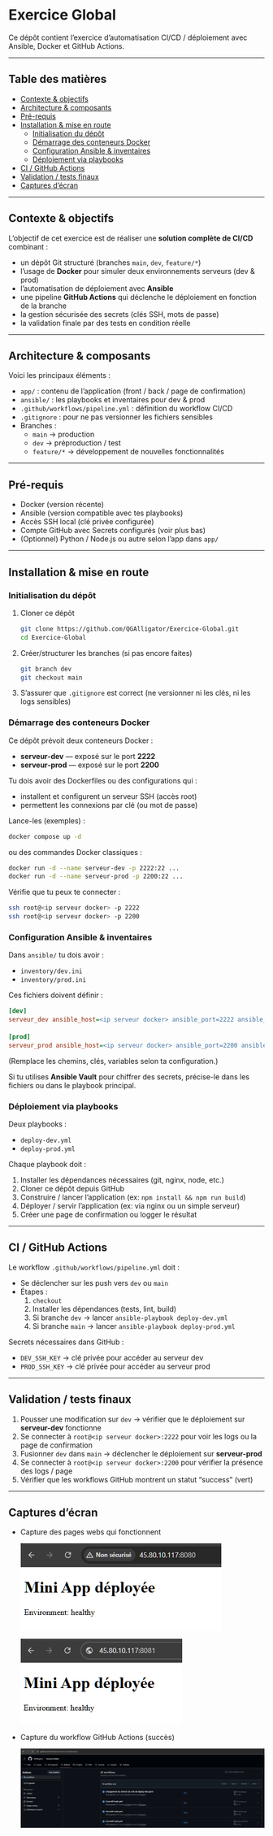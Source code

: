# Exercice Global

Ce dépôt contient l’exercice d’automatisation CI/CD / déploiement avec Ansible, Docker et GitHub Actions.

---

## Table des matières

- [Contexte & objectifs](#contexte--objectifs)
- [Architecture & composants](#architecture--composants)
- [Pré-requis](#pré-requis)
- [Installation & mise en route](#installation--mise-en-route)
  - [Initialisation du dépôt](#initialisation-du-dépôt)
  - [Démarrage des conteneurs Docker](#démarrage-des-conteneurs-docker)
  - [Configuration Ansible & inventaires](#configuration-ansible--inventaires)
  - [Déploiement via playbooks](#déploiement-via-playbooks)
- [CI / GitHub Actions](#ci--github-actions)
- [Validation / tests finaux](#validation--tests-finaux)
- [Captures d’écran](#captures-décran)

---

## Contexte & objectifs

L’objectif de cet exercice est de réaliser une **solution complète de CI/CD** combinant :

- un dépôt Git structuré (branches `main`, `dev`, `feature/*`)
- l’usage de **Docker** pour simuler deux environnements serveurs (dev & prod)
- l’automatisation de déploiement avec **Ansible**
- une pipeline **GitHub Actions** qui déclenche le déploiement en fonction de la branche
- la gestion sécurisée des secrets (clés SSH, mots de passe)
- la validation finale par des tests en condition réelle

---

## Architecture & composants

Voici les principaux éléments :

- `app/` : contenu de l’application (front / back / page de confirmation)
- `ansible/` : les playbooks et inventaires pour dev & prod
- `.github/workflows/pipeline.yml` : définition du workflow CI/CD
- `.gitignore` : pour ne pas versionner les fichiers sensibles
- Branches :
  - `main` → production
  - `dev` → préproduction / test
  - `feature/*` → développement de nouvelles fonctionnalités

---

## Pré-requis

- Docker (version récente)
- Ansible (version compatible avec tes playbooks)
- Accès SSH local (clé privée configurée)
- Compte GitHub avec Secrets configurés (voir plus bas)
- (Optionnel) Python / Node.js ou autre selon l’app dans `app/`

---

## Installation & mise en route

### Initialisation du dépôt

1. Cloner ce dépôt
   ```bash
   git clone https://github.com/QGAlligator/Exercice-Global.git
   cd Exercice-Global
   ```
2. Créer/structurer les branches (si pas encore faites)
   ```bash
   git branch dev
   git checkout main
   ```
3. S’assurer que `.gitignore` est correct (ne versionner ni les clés, ni les logs sensibles)

### Démarrage des conteneurs Docker

Ce dépôt prévoit deux conteneurs Docker :

- **serveur‑dev** — exposé sur le port **2222**
- **serveur‑prod** — exposé sur le port **2200**

Tu dois avoir des Dockerfiles ou des configurations qui :

- installent et configurent un serveur SSH (accès root)
- permettent les connexions par clé (ou mot de passe)

Lance-les (exemples) :

```bash
docker compose up -d
```

ou des commandes Docker classiques :

```bash
docker run -d --name serveur-dev -p 2222:22 ...
docker run -d --name serveur-prod -p 2200:22 ...
```

Vérifie que tu peux te connecter :

```bash
ssh root@<ip serveur docker> -p 2222
ssh root@<ip serveur docker> -p 2200
```

### Configuration Ansible & inventaires

Dans `ansible/` tu dois avoir :

- `inventory/dev.ini`
- `inventory/prod.ini`

Ces fichiers doivent définir :

```ini
[dev]
serveur_dev ansible_host=<ip serveur docker> ansible_port=2222 ansible_user=root ansible_ssh_private_key_file=~/.ssh/id_dev

[prod]
serveur_prod ansible_host=<ip serveur docker> ansible_port=2200 ansible_user=root ansible_ssh_private_key_file=~/.ssh/id_prod
```

(Remplace les chemins, clés, variables selon ta configuration.)

Si tu utilises **Ansible Vault** pour chiffrer des secrets, précise-le dans les fichiers ou dans le playbook principal.

### Déploiement via playbooks

Deux playbooks :

- `deploy-dev.yml`
- `deploy-prod.yml`

Chaque playbook doit :

1. Installer les dépendances nécessaires (git, nginx, node, etc.)
2. Cloner ce dépôt depuis GitHub
3. Construire / lancer l’application (ex: `npm install && npm run build`)
4. Déployer / servir l’application (ex: via nginx ou un simple serveur)
5. Créer une page de confirmation ou logger le résultat

---

## CI / GitHub Actions

Le workflow `.github/workflows/pipeline.yml` doit :

- Se déclencher sur les push vers `dev` ou `main`
- Étapes :
  1. `checkout`
  2. Installer les dépendances (tests, lint, build)
  3. Si branche `dev` → lancer `ansible-playbook deploy-dev.yml`
  4. Si branche `main` → lancer `ansible-playbook deploy-prod.yml`

Secrets nécessaires dans GitHub :

- `DEV_SSH_KEY` → clé privée pour accéder au serveur dev
- `PROD_SSH_KEY` → clé privée pour accéder au serveur prod

---

## Validation / tests finaux

1. Pousser une modification sur `dev` → vérifier que le déploiement sur **serveur-dev** fonctionne
2. Se connecter à `root@<ip serveur docker>:2222` pour voir les logs ou la page de confirmation
3. Fusionner `dev` dans `main` → déclencher le déploiement sur **serveur-prod**
4. Se connecter à `root@<ip serveur docker>:2200` pour vérifier la présence des logs / page
5. Vérifier que les workflows GitHub montrent un statut “success” (vert)

---

## Captures d’écran

- Capture des pages webs qui fonctionnent

  ![Page fonctionnelle](screenshots/page-fonctionnelle.png "Déployé en Prod (Port 8080)")

  ![Page fonctionnelle](screenshots/page-fonctionnelle2.png "Déployé en Dev (Port 8081)")

- Capture du workflow GitHub Actions (succès)

  ![Workflow CI/CD](screenshots/workflow-success.png "Onglet Actions du Repo GitHub")
